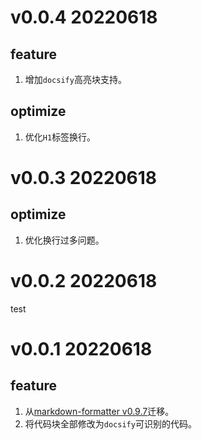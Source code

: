 # v0.0.4 20220618

## feature

1. 增加`docsify`高亮块支持。

## optimize

1. 优化`H1`标签换行。
# v0.0.3 20220618

## optimize

1. 优化换行过多问题。
# v0.0.2 20220618

test

# v0.0.1 20220618

## feature

1. 从[markdown-formatter v0.9.7](https://github.com/sumnow/markdown-formatter)迁移。
2. 将代码块全部修改为`docsify`可识别的代码。
